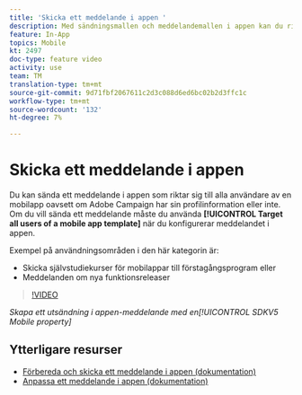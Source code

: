 ```yaml
---
title: 'Skicka ett meddelande i appen '
description: Med sändningsmallen och meddelandemallen i appen kan du rikta in dig på alla användare i din mobilapp med Adobe Campaign Standard (ACS)
feature: In-App
topics: Mobile
kt: 2497
doc-type: feature video
activity: use
team: TM
translation-type: tm+mt
source-git-commit: 9d71fbf2067611c2d3c088d6ed6bc02b2d3ffc1c
workflow-type: tm+mt
source-wordcount: '132'
ht-degree: 7%

---
```



# Skicka ett meddelande i appen

Du kan sända ett meddelande i appen som riktar sig till alla användare av en mobilapp oavsett om Adobe Campaign har sin profilinformation eller inte. Om du vill sända ett meddelande måste du använda **[!UICONTROL Target all users of a mobile app template]** när du konfigurerar meddelandet i appen.

Exempel på användningsområden i den här kategorin är:

* Skicka självstudiekurser för mobilappar till förstagångsprogram eller
* Meddelanden om nya funktionsreleaser

>[!VIDEO](https://video.tv.adobe.com/v/26199?quality=12)

*Skapa ett utsändning i appen-meddelande med en[!UICONTROL SDKV5 Mobile property]*

## Ytterligare resurser

* [Förbereda och skicka ett meddelande i appen (dokumentation)](https://docs.adobe.com/content/help/en/campaign-standard/using/communication-channels/in-app-messaging/preparing-and-sending-an-in-app-message.html)
* [Anpassa ett meddelande i appen (dokumentation)](https://docs.adobe.com/content/help/en/campaign-standard/using/communication-channels/in-app-messaging/customizing-an-in-app-message.html)
